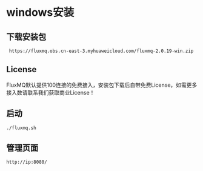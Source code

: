 # windows安装

## 下载安装包
```shell
 https://fluxmq.obs.cn-east-3.myhuaweicloud.com/fluxmq-2.0.19-win.zip
```
## License
FluxMQ默认提供100连接的免费接入，安装包下载后自带免费License，如需更多接入数请联系我们获取商业License！

## 启动
```shell
./fluxmq.sh
```
## 管理页面
```shell
http://ip:8080/
```